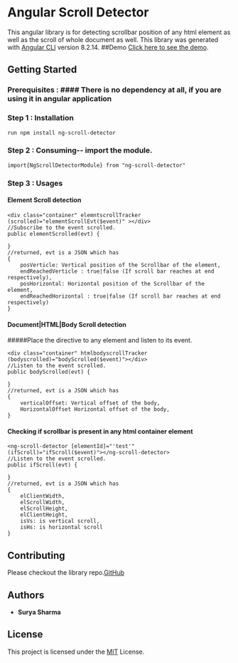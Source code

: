 # Angular Scroll Detector
This angular library is for detecting scrollbar position of any html element as well as the scroll of whole 
document as well. This library was generated with [Angular CLI](https://github.com/angular/angular-cli) version 8.2.14.
##Demo
[Click here to see the demo](https://abhisu.com/ng-scroll-detector).
## Getting Started
### Prerequisites : #### There is no dependency at all, if you are using it in angular application

### Step 1 : Installation
```
run npm install ng-scroll-detector
```
### Step 2 : Consuming-- import the module.
```
import{NgScrollDetectorModule} from "ng-scroll-detector"
```
### Step 3 : Usages
#### Element Scroll detection
```
<div class="container" elemntscrollTracker (scrolled)="elementScrollEvt($event)" ></div>
//Subscribe to the event scrolled.
public elementScrolled(evt) {

}
//returned, evt is a JSON which has 
{
    posVerticle: Vertical position of the Scrollbar of the element,
    endReachedVerticle : true|false (If scroll bar reaches at end respectively),
    posHorizontal: Horizontal position of the Scrollbar of the element,
    endReachedHorizontal : true|false (If scroll bar reaches at end respectively)
}
```
#### Document|HTML|Body Scroll detection
#####Place the directive to any element and listen to its event.
```
<div class="container" htmlbodyscrollTracker (bodyscrolled)="bodyScrolled($event)"></div>
//Listen to the event scrolled.
public bodyScrolled(evt) {

}
//returned, evt is a JSON which has 
{
    verticalOffset: Vertical offset of the body,
    HorizontalOffset Horizontal offset of the body,
}
```
#### Checking if scrollbar is present in any html container element

```
<ng-scroll-detector [elementId]="'test'" (ifScroll)="ifScroll($event)"></ng-scroll-detector>
//Listen to the event scrolled.
public ifScroll(evt) {

}
//returned, evt is a JSON which has 
{
    elClientWidth,
    elScrollWidth,
    elScrollHeight,
    elClientHeight,
    isVs: is vertical scroll,
    isHs: is horizontal scroll
}
```


## Contributing
Please checkout the library repo.[GitHub](https://github.com/suryasharma06/Angular-Scroll-Detector)

## Authors

* **Surya Sharma** 

## License

This project is licensed under the [MIT](https://github.com/suryasharma06/Angular-Scroll-Detector/blob/master/LICENSE) License.



